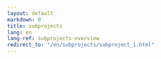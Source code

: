 ```yaml
---
layout: default
markdown: 0
title: subprojects
lang: en
lang-ref: subprojects-overview
redirect_to: "/en/subprojects/subproject_1.html"
---
```


